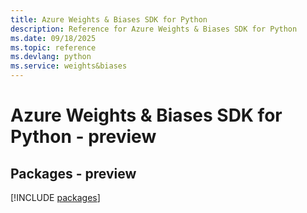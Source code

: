 ```yaml
---
title: Azure Weights & Biases SDK for Python
description: Reference for Azure Weights & Biases SDK for Python
ms.date: 09/18/2025
ms.topic: reference
ms.devlang: python
ms.service: weights&biases
---
```

# Azure Weights & Biases SDK for Python - preview
## Packages - preview
[!INCLUDE [packages](weights-&-biases-index.md)]
